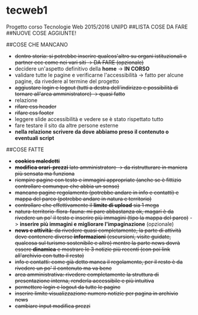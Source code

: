 ﻿# tecweb1
Progetto corso Tecnologie Web 2015/2016 UNIPD
##LISTA COSE DA FARE
##NUOVE COSE AGGIUNTE!

##COSE CHE MANCANO 
* ~~dentro storia: si potrebbe inserire qualcos'altro su organi istituzionali o partner ecc come nei vari siti -> DA FARE (opzionale)~~
* decidere un'aspetto definitivo della **home** -> **IN CORSO**
* validare tutte le pagine e verificarne l'accessibilità -> fatto per alcune pagine, da rivedere al termine del progetto
* ~~aggiustare login e logout (tutti a destra dell'indirizzo e possibilità di tornare all'area amministratore) -> quasi fatto~~
* relazione
* ~~rifare css header~~
* ~~rifare css footer~~
* leggere slide accessibilità e vedere se è stato rispettato tutto
* fare testare il sito da altre persone esterne
* **nella relazione scrivere da dove abbiamo preso il contenuto o eventuali script**

##COSE FATTE
* ~~**cookies maledetti**~~
* ~~**modifica orari-prezzi** lato amministratore -> da ristrutturare in maniera più sensata ma funziona~~
* ~~riempire pagine con testo e immagini appropriate (anche se è fittizio controllare comunque che abbia un senso)~~
* ~~mancano pagine regolamento (potrebbe andare in info e contatti) e mappa del parco (potrebbe andare in natura e territorio)~~
* ~~controllare che effettivamente il **limite di upload** sia 1 mega~~
* ~~natura-territorio-flora-fauna: mi pare abbastanza ok, magari è da rivedere un po' il testo e inserire più immagini (tipo la mappa del parco)~~ -> **inserire più immagini e migliorare l'impaginazione** (opzionale)
* ~~**news e attività**: da rivedere quasi completamente, la parte di attività deve contenere diverse **informazioni** (escursioni, visite guidate, qualcosa sul turismo sostenibile e altro) mentre la parte news dovrà essere **dinamica** e mostrare le 3 notizie più recenti (con poi link all'archivio con tutto il resto)~~
* ~~info e contatti: come già detto manca il regolamento, per il resto è da rivedere un po' il contenuto ma va bene~~ 
* ~~area amministrativa: rivedere completamente la struttura di presentazione interna, renderla accessibile e più intuitiva~~
* ~~permettere login e logout da tutte le pagine~~
* ~~inserire limite visualizzazione numero notizie per pagina in archivio news~~
* ~~cambiare input modifica prezzi~~
